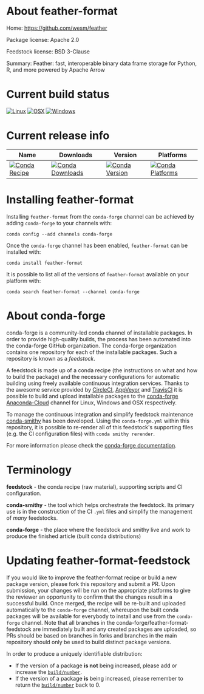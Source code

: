 About feather-format
====================

Home: https://github.com/wesm/feather

Package license: Apache 2.0

Feedstock license: BSD 3-Clause

Summary: Feather: fast, interoperable binary data frame storage for Python, R, and more powered by Apache Arrow



Current build status
====================

[![Linux](https://img.shields.io/circleci/project/github/conda-forge/feather-format-feedstock/master.svg?label=Linux)](https://circleci.com/gh/conda-forge/feather-format-feedstock)
[![OSX](https://img.shields.io/travis/conda-forge/feather-format-feedstock/master.svg?label=macOS)](https://travis-ci.org/conda-forge/feather-format-feedstock)
[![Windows](https://img.shields.io/appveyor/ci/conda-forge/feather-format-feedstock/master.svg?label=Windows)](https://ci.appveyor.com/project/conda-forge/feather-format-feedstock/branch/master)

Current release info
====================

| Name | Downloads | Version | Platforms |
| --- | --- | --- | --- |
| [![Conda Recipe](https://img.shields.io/badge/recipe-feather--format-green.svg)](https://anaconda.org/conda-forge/feather-format) | [![Conda Downloads](https://img.shields.io/conda/dn/conda-forge/feather-format.svg)](https://anaconda.org/conda-forge/feather-format) | [![Conda Version](https://img.shields.io/conda/vn/conda-forge/feather-format.svg)](https://anaconda.org/conda-forge/feather-format) | [![Conda Platforms](https://img.shields.io/conda/pn/conda-forge/feather-format.svg)](https://anaconda.org/conda-forge/feather-format) |

Installing feather-format
=========================

Installing `feather-format` from the `conda-forge` channel can be achieved by adding `conda-forge` to your channels with:

```
conda config --add channels conda-forge
```

Once the `conda-forge` channel has been enabled, `feather-format` can be installed with:

```
conda install feather-format
```

It is possible to list all of the versions of `feather-format` available on your platform with:

```
conda search feather-format --channel conda-forge
```


About conda-forge
=================

conda-forge is a community-led conda channel of installable packages.
In order to provide high-quality builds, the process has been automated into the
conda-forge GitHub organization. The conda-forge organization contains one repository
for each of the installable packages. Such a repository is known as a *feedstock*.

A feedstock is made up of a conda recipe (the instructions on what and how to build
the package) and the necessary configurations for automatic building using freely
available continuous integration services. Thanks to the awesome service provided by
[CircleCI](https://circleci.com/), [AppVeyor](https://www.appveyor.com/)
and [TravisCI](https://travis-ci.org/) it is possible to build and upload installable
packages to the [conda-forge](https://anaconda.org/conda-forge)
[Anaconda-Cloud](https://anaconda.org/) channel for Linux, Windows and OSX respectively.

To manage the continuous integration and simplify feedstock maintenance
[conda-smithy](https://github.com/conda-forge/conda-smithy) has been developed.
Using the ``conda-forge.yml`` within this repository, it is possible to re-render all of
this feedstock's supporting files (e.g. the CI configuration files) with ``conda smithy rerender``.

For more information please check the [conda-forge documentation](https://conda-forge.org/docs/).

Terminology
===========

**feedstock** - the conda recipe (raw material), supporting scripts and CI configuration.

**conda-smithy** - the tool which helps orchestrate the feedstock.
                   Its primary use is in the construction of the CI ``.yml`` files
                   and simplify the management of *many* feedstocks.

**conda-forge** - the place where the feedstock and smithy live and work to
                  produce the finished article (built conda distributions)


Updating feather-format-feedstock
=================================

If you would like to improve the feather-format recipe or build a new
package version, please fork this repository and submit a PR. Upon submission,
your changes will be run on the appropriate platforms to give the reviewer an
opportunity to confirm that the changes result in a successful build. Once
merged, the recipe will be re-built and uploaded automatically to the
`conda-forge` channel, whereupon the built conda packages will be available for
everybody to install and use from the `conda-forge` channel.
Note that all branches in the conda-forge/feather-format-feedstock are
immediately built and any created packages are uploaded, so PRs should be based
on branches in forks and branches in the main repository should only be used to
build distinct package versions.

In order to produce a uniquely identifiable distribution:
 * If the version of a package **is not** being increased, please add or increase
   the [``build/number``](https://conda.io/docs/user-guide/tasks/build-packages/define-metadata.html#build-number-and-string).
 * If the version of a package **is** being increased, please remember to return
   the [``build/number``](https://conda.io/docs/user-guide/tasks/build-packages/define-metadata.html#build-number-and-string)
   back to 0.
